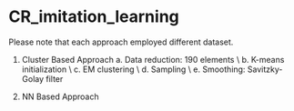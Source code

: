 # CR_imitation_learning
Please note that each approach employed different dataset.

1. Cluster Based Approach
a. Data reduction: 190 elements \\
b. K-means initialization \\
c. EM clustering \\
d. Sampling \\
e. Smoothing: Savitzky-Golay filter

2. NN Based Approach
